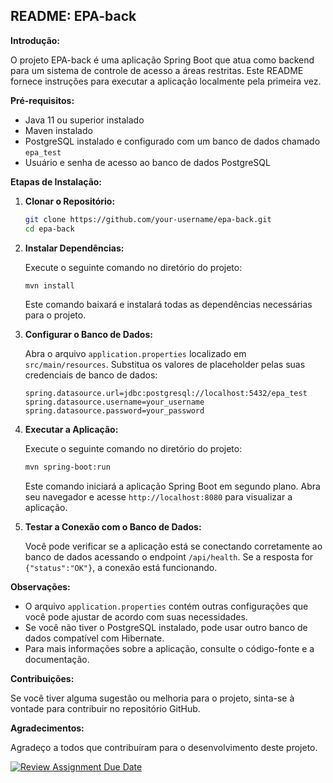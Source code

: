 ## README: EPA-back

**Introdução:**

O projeto EPA-back é uma aplicação Spring Boot que atua como backend para um sistema de controle de acesso a áreas restritas. Este README fornece instruções para executar a aplicação localmente pela primeira vez.

**Pré-requisitos:**

- Java 11 ou superior instalado
- Maven instalado
- PostgreSQL instalado e configurado com um banco de dados chamado `epa_test`
- Usuário e senha de acesso ao banco de dados PostgreSQL

**Etapas de Instalação:**

1. **Clonar o Repositório:**

   ```bash
   git clone https://github.com/your-username/epa-back.git
   cd epa-back
   ```

2. **Instalar Dependências:**

   Execute o seguinte comando no diretório do projeto:

   ```bash
   mvn install
   ```

   Este comando baixará e instalará todas as dependências necessárias para o projeto.

3. **Configurar o Banco de Dados:**

   Abra o arquivo `application.properties` localizado em `src/main/resources`. Substitua os valores de placeholder pelas suas credenciais de banco de dados:

   ```properties
   spring.datasource.url=jdbc:postgresql://localhost:5432/epa_test
   spring.datasource.username=your_username
   spring.datasource.password=your_password
   ```

4. **Executar a Aplicação:**

   Execute o seguinte comando no diretório do projeto:

   ```bash
   mvn spring-boot:run
   ```

   Este comando iniciará a aplicação Spring Boot em segundo plano. Abra seu navegador e acesse `http://localhost:8080` para visualizar a aplicação.

5. **Testar a Conexão com o Banco de Dados:**

   Você pode verificar se a aplicação está se conectando corretamente ao banco de dados acessando o endpoint `/api/health`. Se a resposta for `{"status":"OK"}`, a conexão está funcionando.

**Observações:**

- O arquivo `application.properties` contém outras configurações que você pode ajustar de acordo com suas necessidades.
- Se você não tiver o PostgreSQL instalado, pode usar outro banco de dados compatível com Hibernate.
- Para mais informações sobre a aplicação, consulte o código-fonte e a documentação.

**Contribuições:**

Se você tiver alguma sugestão ou melhoria para o projeto, sinta-se à vontade para contribuir no repositório GitHub.

**Agradecimentos:**

Agradeço a todos que contribuíram para o desenvolvimento deste projeto.

[![Review Assignment Due Date](https://classroom.github.com/assets/deadline-readme-button-24ddc0f5d75046c5622901739e7c5dd533143b0c8e959d652212380cedb1ea36.svg)](https://classroom.github.com/a/iBJV7l9F)

